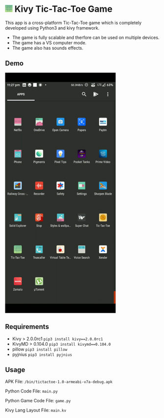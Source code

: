 # <img src="assets/images/icon.png" width="24" alt="App Demo"> Kivy Tic-Tac-Toe Game
This app is a cross-platform Tic-Tac-Toe game which is completely developed using Python3 and kivy framework.

* The game is fully scalable and therfore can be used on multiple devices.
* The game has a VS computer mode.
* The game also has sounds effects.

## Demo

<img src="assets/images/demo.gif" width="360" alt="App Demo">

## Requirements

* Kivy > 2.0.0rc1 `pip3 install kivy==2.0.0rc1`
* KivyMD > 0.104.0 `pip3 install kivymd==0.104.0`
* pillow `pip3 install pillow`
* pyjnius `pip3 install pyjnius`


## Usage

APK File: `/bin/tictactoe-1.0-armeabi-v7a-debug.apk`

Python Code File: `main.py`

Python Game Code File: `game.py`

Kivy Lang Layout File: `main.kv`